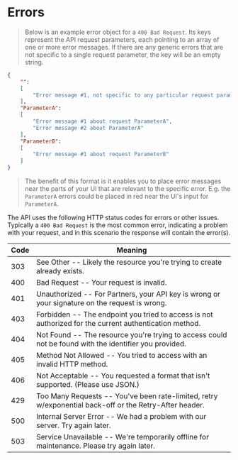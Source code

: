 # Errors

> Below is an example error object for a `400 Bad Request`. Its keys represent the API request parameters, each pointing to an array of one or more error messages. If there are any generic errors that are not specific to a single request parameter, the key will be an empty string.

```json
{
    "": 
    [
        "Error message #1, not specific to any particular request parameter."
    ],
    "ParameterA": 
    [
        "Error message #1 about request ParameterA",
        "Error message #2 about ParameterA"
    ],
    "ParameterB": 
    [
        "Error message #1 about request ParameterB"
    ]
}
```

> The benefit of this format is it enables you to place error messages near the parts of your UI that are relevant to the specific error. E.g. the `ParameterA` errors could be placed in red near the UI's input for `ParameterA`. 

The API uses the following HTTP status codes for errors or other issues. Typically a `400 Bad Request` is the most common error, indicating a problem with your request, and in this scenario the response will contain the error(s). 

Code       | Meaning
---------- | -------
303        | See Other -- Likely the resource you're trying to create already exists.
400        | Bad Request -- Your request is invalid.
401        | Unauthorized -- For Partners, your API key is wrong or your signature on the request is wrong.
403        | Forbidden -- The endpoint you tried to access is not authorized for the current authentication method.
404        | Not Found -- The resource you're trying to access could not be found with the identifier you provided.
405        | Method Not Allowed -- You tried to access with an invalid HTTP method.
406        | Not Acceptable -- You requested a format that isn't supported. (Please use JSON.)
429        | Too Many Requests -- You've been rate-limited, retry w/exponential back-off or the Retry-After header.
500        | Internal Server Error -- We had a problem with our server. Try again later.
503        | Service Unavailable -- We're temporarily offline for maintenance. Please try again later.
